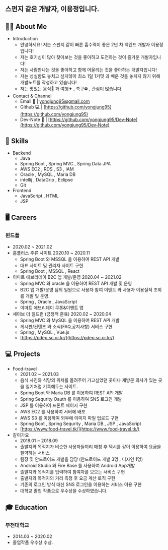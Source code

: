 ## 스펀지 같은 개발자, 이용정입니다.

## 🙆‍♂️ About Me

- Introduction
    - 안녕하세요! 저는 스펀지 같이 빠른 흡수력이 좋은 2년 차 백엔드 개발자 이용정입니다!
    - 저는 호기심이 많아 찾아보는 것을 좋아하고 도전하는 것이 즐거운 개발자입니다!
    - 저는 사람만나는 것을 좋아하고 함께 어울리는 것을 좋아하는 개발자입니다!
    - 저는 성실함도 놓치고 싶지않아 최소 1일 1커밋 과 배운 것을 놓치지 않기 위해 개발노트를 작성하고 있습니다!
    - 저는 맛있는 음식🍖 과 여행✈ , 축구⚽ , 관심이 많습니다.
- Contact & Channel
    - Email 💌  |  yongjung95@gmail.com
    - Github 💻  |   [https://github.com/yongjung95](https://github.com/yongjung95)
    - Dev-Note 📕  |  [https://github.com/yongjung95/Dev-Note](https://github.com/yongjung95/Dev-Note)

## 🔨 Skills

- Backend
    - Java
    - Spring Boot , Spring MVC , Spring Data JPA
    - AWS EC2 , RDS , S3 , IAM
    - Oracle , MySQL , Maria DB
    - intellij , DataGrip , Eclipse
    - Git
- Frontend
    - JavaScript , HTML
    - JSP

## 🖥 Careers

### 윈드폴

- 2020.02 ~ 2021.02
- 홈플러스 주류 사이트 2020.10 ~ 2020.11
    - Spring Boot 와 MSSQL 을 이용하여 REST API 개발
    - 대표 사이트 및 관리자 사이트 구현
    - Spring Boot , MSSQL , React
- 이마트 에브리데이 B2C 앱 개발/운영 2020.04 ~ 2021.02
    - Spring MVC 와 oracle 을 이용하여 REST API 개발 및 운영
    - B2C 앱 개발/운영 팀의 일원으로 사용자 참여 이벤트 와 사용자 이용실적 조회를 개발 및 운영.
    - Spring , Oracle , JavaScript
    - 이마트 에브리데이 쿠폰&이벤트 앱
- 세이브 더 칠드런 (긍정적 훈육) 2020.02 ~ 2020.04
    - Spring MVC 와 MySQL 을 이용하여 REST API 개발
    - 게시판/컨텐츠 와 소식(FAQ,공지사항) 서비스 구현
    - Spring , MySQL , Vue.js
    - [https://pdep.sc.or.kr/](https://pdep.sc.or.kr/)

## 💻 Projects

- Food-travel
    - 2021.02 ~ 2021.03
    - 음식 사진와 식당의 위치를 올려주어 가고싶었던 곳이나 재방문 의사가 있는 곳을 일기처럼 기록해두는 사이트.
    - Spring Boot 와 Maria DB 를 이용하여 REST API 개발
    - Spring Sequrity Oauth 를 이용하여 SNS 로그인 개발
    - JSP 를 이용하여 프론트 페이지 구현
    - AWS EC2 를 사용하여 서버에 배포
    - AWS S3 를 이용하여 외부에 이미지 파일 업로드 구현
    - Spring Boot , Spring Sequrity , Maria DB , JSP , JavaScript
    - [https://www.food-travel.tk/](https://www.food-travel.tk/)
- 같이가요
    - 2018.01 ~ 2018.09
    - 출발지와 목적지가 비슷한 사용자들끼리 매칭 후 택시를 같이 이용하여 요금을 절약하는 서비스
    - 팀장 및 안드로이드 개발을 담당 (안드로이드 개발 3명 , 디자인 1명)
    - Android Studio 와 Fire Base 를 사용하여 Android App개발
    - 출발지와 목적지를 입력하여 참여자를 모으는 서비스 구현
    - 출발지와 목적지의 거리 측정 후 요금 계산 로직 구현
    - 기존의 로그인 방식 대신 SNS 로그인을 이용하는 서비스 이용 구현
    - 대학교 졸업 작품으로 우수상을 수상하였습니다.

## 🎓 Education

### 부천대학교

- 2014.03 ~ 2020.02
- 졸업작품 우수상 수상.
